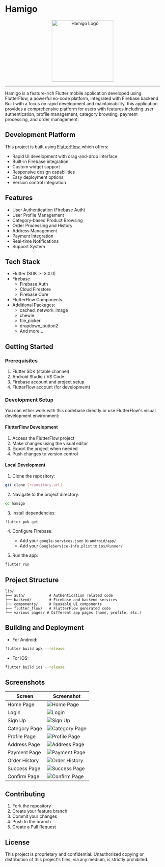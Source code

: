 # Hamigo

<div align="center">
  <img src="../screenshots/hamigo logo 3 [Recovered]-02.png" alt="Hamigo Logo" width="200"/>
</div>

---

Hamigo is a feature-rich Flutter mobile application developed using FlutterFlow, a powerful no-code platform, integrated with Firebase backend. Built with a focus on rapid development and maintainability, this application provides a comprehensive platform for users with features including user authentication, profile management, category browsing, payment processing, and order management.

## Development Platform

This project is built using [FlutterFlow](https://flutterflow.io), which offers:
- Rapid UI development with drag-and-drop interface
- Built-in Firebase integration
- Custom widget support
- Responsive design capabilities
- Easy deployment options
- Version control integration

## Features

- User Authentication (Firebase Auth)
- User Profile Management
- Category-based Product Browsing
- Order Processing and History
- Address Management
- Payment Integration
- Real-time Notifications
- Support System

## Tech Stack

- Flutter (SDK >=3.0.0)
- Firebase
  - Firebase Auth
  - Cloud Firestore
  - Firebase Core
- FlutterFlow Components
- Additional Packages:
  - cached_network_image
  - chewie
  - file_picker
  - dropdown_button2
  - And more...

## Getting Started

### Prerequisites

1. Flutter SDK (stable channel)
2. Android Studio / VS Code
3. Firebase account and project setup
4. FlutterFlow account (for development)

### Development Setup

You can either work with this codebase directly or use FlutterFlow's visual development environment:

#### FlutterFlow Development
1. Access the FlutterFlow project
2. Make changes using the visual editor
3. Export the project when needed
4. Push changes to version control

#### Local Development

1. Clone the repository:
```bash
git clone [repository-url]
```

2. Navigate to the project directory:
```bash
cd hamigo
```

3. Install dependencies:
```bash
flutter pub get
```

4. Configure Firebase:
   - Add your `google-services.json` to `android/app/`
   - Add your `GoogleService-Info.plist` to `ios/Runner/`

5. Run the app:
```bash
flutter run
```

## Project Structure

```
lib/
├── auth/           # Authentication related code
├── backend/        # Firebase and backend services
├── components/     # Reusable UI components
├── flutter_flow/   # FlutterFlow generated code
└── various pages/ # Different app pages (home, profile, etc.)
```

## Building and Deployment

- For Android:
```bash
flutter build apk --release
```

- For iOS:
```bash
flutter build ios --release
```

## Screenshots

| Screen | Screenshot |
|--------|------------|
| Home Page | ![Home Page](../../../screenshots/home_page.png) |
| Login | ![Login](../../../screenshots/login.png) |
| Sign Up | ![Sign Up](../../../screenshots/signup.png) |
| Category Page | ![Category Page](../../../screenshots/category_page.png) |
| Profile Page | ![Profile Page](../../../screenshots/profile_page.png) |
| Address Page | ![Address Page](../../../screenshots/address_page.png) |
| Payment Page | ![Payment Page](../../../screenshots/payment_page.png) |
| Order History | ![Order History](../../../screenshots/order_history.png) |
| Success Page | ![Success Page](../../../screenshots/success_page.png) |
| Confirm Page | ![Confirm Page](../../../screenshots/confirm_page.png) |

## Contributing

1. Fork the repository
2. Create your feature branch
3. Commit your changes
4. Push to the branch
5. Create a Pull Request

## License

This project is proprietary and confidential. Unauthorized copying or distribution of this project's files, via any medium, is strictly prohibited.
